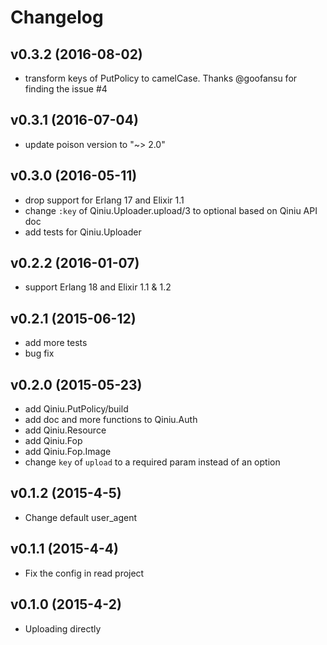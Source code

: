 # Changelog

## v0.3.2 (2016-08-02)

* transform keys of PutPolicy to camelCase. Thanks @goofansu for finding the issue #4

## v0.3.1 (2016-07-04)

* update poison version to "~> 2.0"

## v0.3.0 (2016-05-11)

* drop support for Erlang 17 and Elixir 1.1
* change `:key` of Qiniu.Uploader.upload/3 to optional based on Qiniu API doc
* add tests for Qiniu.Uploader

## v0.2.2 (2016-01-07)

* support Erlang 18 and Elixir 1.1 & 1.2

## v0.2.1 (2015-06-12)

* add more tests
* bug fix

## v0.2.0 (2015-05-23)

* add Qiniu.PutPolicy/build
* add doc and more functions to Qiniu.Auth
* add Qiniu.Resource
* add Qiniu.Fop
* add Qiniu.Fop.Image
* change `key` of `upload` to a required param instead of an option

## v0.1.2 (2015-4-5)

* Change default user_agent

## v0.1.1 (2015-4-4)

* Fix the config in read project

## v0.1.0 (2015-4-2)

* Uploading directly
